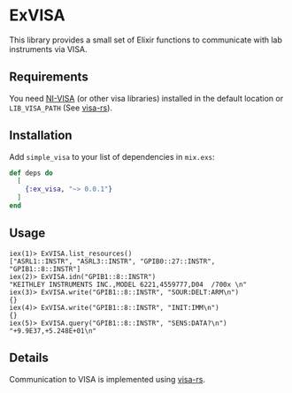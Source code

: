 # ExVISA

This library provides a small set of Elixir functions to communicate with lab instruments via VISA.

## Requirements
You need [NI-VISA](https://www.ni.com/en-us/support/downloads/drivers/download.ni-visa.html#460225) (or other visa libraries) installed in the default location or `LIB_VISA_PATH` (See [visa-rs](https://github.com/TsuITOAR/visa-rs)).

## Installation

Add `simple_visa` to your list of dependencies in `mix.exs`:

```elixir
def deps do
  [
    {:ex_visa, "~> 0.0.1"}
  ]
end
```

## Usage
```
iex(1)> ExVISA.list_resources()
["ASRL1::INSTR", "ASRL3::INSTR", "GPIB0::27::INSTR", "GPIB1::8::INSTR"]
iex(2)> ExVISA.idn("GPIB1::8::INSTR")
"KEITHLEY INSTRUMENTS INC.,MODEL 6221,4559777,D04  /700x \n"
iex(3)> ExVISA.write("GPIB1::8::INSTR", "SOUR:DELT:ARM\n")
{}
iex(4)> ExVISA.write("GPIB1::8::INSTR", "INIT:IMM\n")
{}
iex(5)> ExVISA.query("GPIB1::8::INSTR", "SENS:DATA?\n")
"+9.9E37,+5.248E+01\n"
```

## Details
Communication to VISA is implemented using [visa-rs](https://github.com/TsuITOAR/visa-rs).